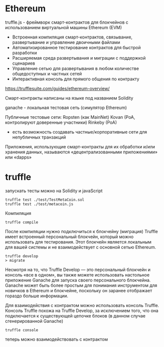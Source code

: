 # Ethereum

truffle.js - фреймворк смарт-контрактов для блокчейнов
с использованием виртуальной машины Ethereum (EVM)

- Встроенная компиляция смарт-контрактов, связывание, развертывание и управление двоичными файлами
- Автоматизированное тестирование контрактов для быстрой разработки
- Расширяемая среда развертывания и миграции с поддержкой сценариев
- Управление сетью для развертывания в любом количестве общедоступных и частных сетей
- Интерактивная консоль для прямого общения по контракту

https://trufflesuite.com/guides/ethereum-overview/

Смарт-контракты написаны на языке под названием Solidity

ganache - локальная тестовая сеть (симулятор Ethereum)

Публичные тестовые сети:
Ropsten (как MainNet)
Kovan (PoA, контролируют доверенные участники)
Rinkeby (PoA)

+ есть возможность создавать частные/корпоративные сети для непубличных транзакций

Приложения, использующие смарт-контракты для их обработки и/или хранения данных,
называются «децентрализованными приложениями» или «dapps»

# truffle

запускать тесты можно на Solidity и javaScript

    truffle test ./test/TestMetaCoin.sol
    truffle test ./test/metacoin.js

Компиляция

    truffle compile

После компиляции нужно подключиться к блокчейну (миграция)
Truffle имеет встроенный персональный блокчейн, который можно использовать для тестирования.
Этот блокчейн является локальным для вашей системы и не взаимодействует с основной сетью Ethereum.

    truffle develop
    > migrate

Несмотря на то, что Truffle Develop — это персональный блокчейн и консоль «все в одном», вы также можете использовать
настольное приложение Ganache для запуска своего персонального блокчейна. Ganache может быть более простым для понимания
инструментом для новичков в Ethereum и блокчейне, поскольку он заранее отображает гораздо больше информации.

Для взаимодействия с контрактом можно использовать консоль Truffle.
Консоль Truffle похожа на Truffle Develop, за исключением того, что она подключается к существующей цепочке блоков
(в данном случае сгенерированной Ganache)

    truffle console

теперь можно взаимодействовать с контрактом
